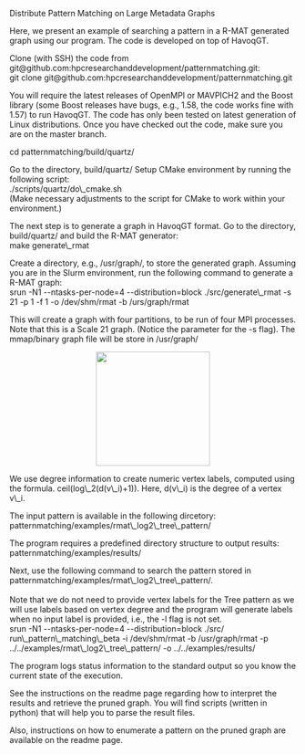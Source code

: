 <p>Distribute Pattern Matching on Large Metadata Graphs</p>

<p>Here, we present an example of searching a pattern in a R-MAT generated graph using our program. The code is developed on top of HavoqGT.</p>

<p>Clone (with SSH) the code from git@github.com:hpcresearchanddevelopment/patternmatching.git:
<br/>
git clone git@github.com:hpcresearchanddevelopment/patternmatching.git</p>

<p>You will require the latest releases of OpenMPI or MAVPICH2 and the Boost library (some Boost releases have bugs, e.g., 1.58, the code works fine with 1.57) to run HavoqGT. The code has only been tested on latest generation of Linux distributions. Once you have checked out the code, make sure you are on the master branch.</p>

cd  patternmatching/build/quartz/

<p>Go to the directory, build/quartz/
Setup CMake environment by running the following script: 
<br/>
./scripts/quartz/do\_cmake.sh
<br/>
(Make necessary adjustments to the script for CMake to work within your environment.)</p>

<p>The next step is to generate a graph in HavoqGT format. Go to the directory, build/quartz/ and build the R-MAT generator:
<br/>
make generate\_rmat</p>

<p>Create a directory, e.g., /usr/graph/, to store the generated graph. Assuming you are in the Slurm environment, run the following command to generate a R-MAT graph:
<br/>
srun -N1 --ntasks-per-node=4 --distribution=block ./src/generate\_rmat -s 21 -p 1 -f 1 -o /dev/shm/rmat -b /urs/graph/rmat
</p>

<p>This will create a graph with four partitions, to be run of four MPI processes. Note that this is a Scale 21 graph. (Notice the parameter for the -s flag). The mmap/binary graph file will be store in /usr/graph/</p>

<div align="center"><img src="https://github.com/hpcresearchanddevelopment/patternmatching/blob/master/examples/doc/tree_0011.png" width="200" height="200"></div>

<p>We use degree information to create numeric vertex labels, computed using the formula. ceil(log\_2(d(v\_i)+1)). Here, d(v\_i) is the degree of a vertex v\_i.</p>

<p>The input pattern is available in the following dircetory: patternmatching/examples/rmat\_log2\_tree\_pattern/</p>

<p>The program requires a predefined directory structure to output results: patternmatching/examples/results/ </p>

<p>Next, use the following command to search the pattern stored in patternmatching/examples/rmat\_log2\_tree\_pattern/.
<br/>
<br/>
Note that we do not need to provide vertex labels for the Tree pattern as we will use labels based on vertex degree and the program will generate labels when no input label is provided, i.e., the -l flag is not set.
<br/>
srun -N1 --ntasks-per-node=4 --distribution=block ./src/ run\_pattern\_matching\_beta -i /dev/shm/rmat -b /usr/graph/rmat -p ../../examples/rmat\_log2\_tree\_pattern/ -o ../../examples/results/
</p>

<p>The program logs status information to the standard output so you know the current state of the execution.</p>

<p>See the instructions on the readme page regarding how to interpret the results and retrieve the pruned graph. You will find scripts (written in python) that will help you to parse the result files.</p>

<p>Also, instructions on how to enumerate a pattern on the pruned graph are available on the readme page.</p>

